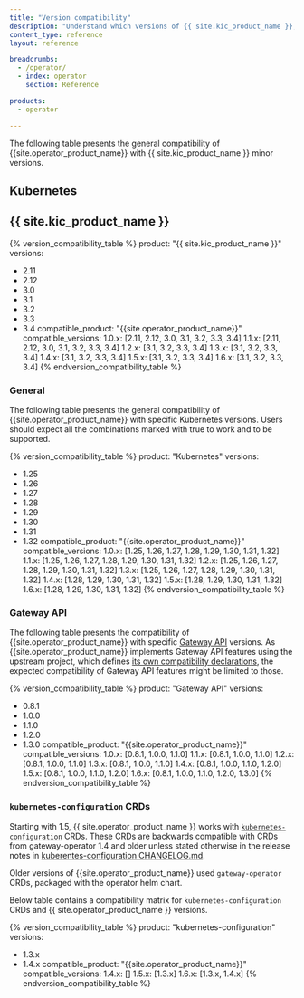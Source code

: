 ```yaml
---
title: "Version compatibility"
description: "Understand which versions of {{ site.kic_product_name }}, Kubernetes and the Gateway API {{ site.operator_product_name }} works with"
content_type: reference
layout: reference

breadcrumbs:
  - /operator/
  - index: operator
    section: Reference

products:
  - operator

---
```


The following table presents the general compatibility of {{site.operator_product_name}} with {{ site.kic_product_name }} minor versions.

## Kubernetes

## {{ site.kic_product_name }}

{% version_compatibility_table %}
product: "{{ site.kic_product_name }}"
versions:
  - 2.11
  - 2.12
  - 3.0
  - 3.1
  - 3.2
  - 3.3
  - 3.4
compatible_product: "{{site.operator_product_name}}"
compatible_versions:
  1.0.x: [2.11, 2.12, 3.0, 3.1, 3.2, 3.3, 3.4]
  1.1.x: [2.11, 2.12, 3.0, 3.1, 3.2, 3.3, 3.4]
  1.2.x: [3.1, 3.2, 3.3, 3.4]
  1.3.x: [3.1, 3.2, 3.3, 3.4]
  1.4.x: [3.1, 3.2, 3.3, 3.4]
  1.5.x: [3.1, 3.2, 3.3, 3.4]
  1.6.x: [3.1, 3.2, 3.3, 3.4]
{% endversion_compatibility_table %}

### General

The following table presents the general compatibility of {{site.operator_product_name}} with specific Kubernetes versions.
Users should expect all the combinations marked with true to work and to be supported.

{% version_compatibility_table %}
product: "Kubernetes"
versions:
  - 1.25
  - 1.26
  - 1.27
  - 1.28
  - 1.29
  - 1.30
  - 1.31
  - 1.32
compatible_product: "{{site.operator_product_name}}"
compatible_versions:
  1.0.x: [1.25, 1.26, 1.27, 1.28, 1.29, 1.30, 1.31, 1.32]
  1.1.x: [1.25, 1.26, 1.27, 1.28, 1.29, 1.30, 1.31, 1.32]
  1.2.x: [1.25, 1.26, 1.27, 1.28, 1.29, 1.30, 1.31, 1.32]
  1.3.x: [1.25, 1.26, 1.27, 1.28, 1.29, 1.30, 1.31, 1.32]
  1.4.x: [1.28, 1.29, 1.30, 1.31, 1.32]
  1.5.x: [1.28, 1.29, 1.30, 1.31, 1.32]
  1.6.x: [1.28, 1.29, 1.30, 1.31, 1.32]
{% endversion_compatibility_table %}

### Gateway API

The following table presents the compatibility of {{site.operator_product_name}} with specific [Gateway API][gateway-api] versions.
As {{site.operator_product_name}} implements Gateway API features using the upstream
project, which defines [its own compatibility declarations][gateway-api-supported-versions], the expected compatibility
of Gateway API features might be limited to those.

{% version_compatibility_table %}
product: "Gateway API"
versions:
  - 0.8.1
  - 1.0.0
  - 1.1.0
  - 1.2.0
  - 1.3.0
compatible_product: "{{site.operator_product_name}}"
compatible_versions:
  1.0.x: [0.8.1, 1.0.0, 1.1.0]
  1.1.x: [0.8.1, 1.0.0, 1.1.0]
  1.2.x: [0.8.1, 1.0.0, 1.1.0]
  1.3.x: [0.8.1, 1.0.0, 1.1.0]
  1.4.x: [0.8.1, 1.0.0, 1.1.0, 1.2.0]
  1.5.x: [0.8.1, 1.0.0, 1.1.0, 1.2.0]
  1.6.x: [0.8.1, 1.0.0, 1.1.0, 1.2.0, 1.3.0]
{% endversion_compatibility_table %}

[gateway-api]: https://github.com/kubernetes-sigs/gateway-api
[gateway-api-supported-versions]:https://gateway-api.sigs.k8s.io/concepts/versioning/#supported-versions

### `kubernetes-configuration` CRDs

Starting with 1.5, {{ site.operator_product_name }} works with [`kubernetes-configuration`][kcfg] CRDs.
These CRDs are backwards compatible with CRDs from gateway-operator 1.4 and older unless stated otherwise in the release notes in [kuberentes-configuration CHANGELOG.md][kcfg_changelog].

Older versions of {{site.operator_product_name}} used `gateway-operator` CRDs, packaged with the operator helm chart.

Below table contains a compatibility matrix for `kubernetes-configuration` CRDs and {{ site.operator_product_name }} versions.

{% version_compatibility_table %}
product: "kubernetes-configuration"
versions:
  - 1.3.x
  - 1.4.x
compatible_product: "{{site.operator_product_name}}"
compatible_versions:
  1.4.x: []
  1.5.x: [1.3.x]
  1.6.x: [1.3.x, 1.4.x]
{% endversion_compatibility_table %}

[kcfg]: https://github.com/Kong/kubernetes-configuration
[kcfg_changelog]: https://github.com/Kong/kubernetes-configuration/blob/main/CHANGELOG.md
